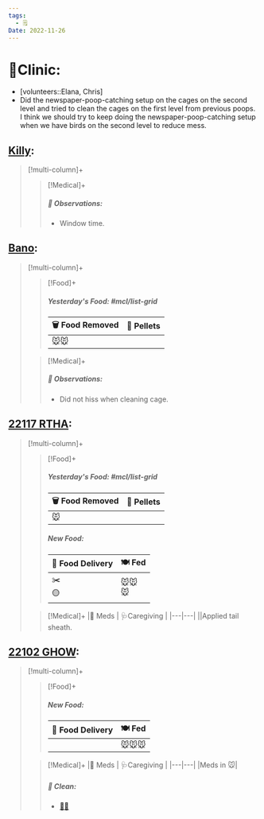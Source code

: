 ```yaml
---
tags:
  - 🗒️
Date: 2022-11-26
---
```


# 🏥Clinic:
- [volunteers::Elana, Chris]
- Did the newspaper-poop-catching setup on the cages on the second level and tried to clean the cages on the first level from previous poops. I think we should try to keep doing the newspaper-poop-catching setup when we have birds on the second level to reduce mess.

## [Killy](../RARE%20Birds/Ed%20Birds/Killy.md):
> [!multi-column]+
>
>> [!Medical]+
>> ##### 🔭 Observations:
>> - Window time.

## [Bano](../RARE%20Birds/Ed%20Birds/Bano.md):
> [!multi-column]+
>
>> [!Food]+
>> ##### Yesterday's Food: #mcl/list-grid
>> |🗑️ Food Removed| 💩 Pellets
>> |---|---|
>>|🐭🐭|
>
>> [!Medical]+
>> ##### 🔭 Observations:
>> - Did not hiss when cleaning cage.

## [22117 RTHA](../RARE%20Birds/22117%20RTHA.md):
> [!multi-column]+
>
>> [!Food]+
>> ##### Yesterday's Food: #mcl/list-grid
>> |🗑️ Food Removed| 💩 Pellets
>> |---|---|
>>|🐭|
>>
>> ##### New Food:
>> |🚚 Food Delivery| 🍽️ Fed|
>> |---|---|
>>|✂️<br>🟡|🐭🐭<br> 🐭
>
>> [!Medical]+
>> |💊 Meds | 🩺Caregiving |
>> |---|---|
>> ||Applied tail sheath.
>>

## [22102 GHOW](../RARE%20Birds/22102%20GHOW.md):
> [!multi-column]+
>
>> [!Food]+
>> ##### New Food:
>> |🚚 Food Delivery| 🍽️ Fed|
>> |---|---|
>>||🐭🐭🐭
>
>> [!Medical]+
>> |💊 Meds | 🩺Caregiving |
>> |---|---|
>> |Meds in 🐭|
>>
>>##### 🫧 Clean:
>> - [🧼➗](../Admin/Codes/Cleaned%20with%20divider.md)
